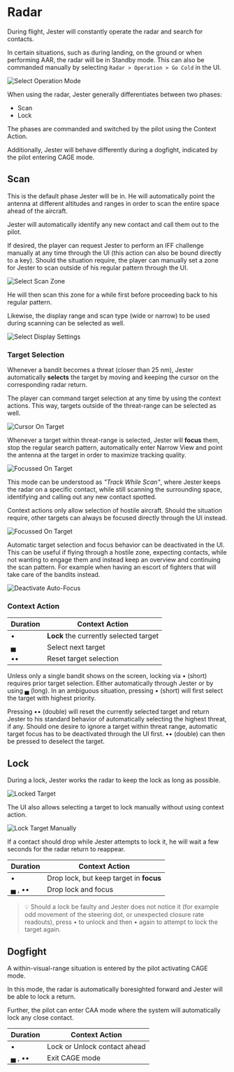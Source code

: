# Radar

During flight, Jester will constantly operate the radar and search for contacts.

In certain situations, such as during landing, on the ground or when performing
AAR, the radar will be in Standby mode. This can also be commanded manually by
selecting `Radar > Operation > Go Cold` in the UI.

![Select Operation Mode](../../img/jradar_operation_options.jpg)

When using the radar, Jester generally differentiates between two phases:

- Scan
- Lock

The phases are commanded and switched by the pilot using the Context Action.

Additionally, Jester will behave differently during a dogfight, indicated by the
pilot entering CAGE mode.

## Scan

This is the default phase Jester will be in. He will automatically point the
antenna at different altitudes and ranges in order to scan the entire space
ahead of the aircraft.

Jester will automatically identify any new contact and call them out to the
pilot.

If desired, the player can request Jester to perform an IFF challenge manually
at any time through the UI (this action can also be bound directly to a key).
Should the situation require, the player can manually set a zone for Jester to
scan outside of his regular pattern through the UI.

![Select Scan Zone](../../img/jradar_select_zone.jpg)

He will then scan this zone for a while first before proceeding back to his
regular pattern.

Likewise, the display range and scan type (wide or narrow) to be used during
scanning can be selected as well.

![Select Display Settings](../../img/jradar_select_display.jpg)

### Target Selection

Whenever a bandit becomes a threat (closer than 25 nm), Jester automatically
**selects** the target by moving and keeping the cursor on the corresponding
radar return.

The player can command target selection at any time by using the context
actions. This way, targets outside of the threat-range can be selected as well.

![Cursor On Target](../../img/jradar_scan_cursor_on_target.jpg)

Whenever a target within threat-range is selected, Jester will **focus** them,
stop the regular search pattern, automatically enter Narrow View and point the
antenna at the target in order to maximize tracking quality.

![Focussed On Target](../../img/jradar_focus.jpg)

This mode can be understood as _"Track While Scan"_, where Jester keeps the
radar on a specific contact, while still scanning the surrounding space,
identifying and calling out any new contact spotted.

Context actions only allow selection of hostile aircraft. Should the situation
require, other targets can always be focused directly through the UI instead.

![Focussed On Target](../../img/jradar_ui_focus.jpg)

Automatic target selection and focus behavior can be deactivated in the UI. This
can be useful if flying through a hostile zone, expecting contacts, while not
wanting to engage them and instead keep an overview and continuing the scan
pattern. For example when having an escort of fighters that will take care of
the bandits instead.

![Deactivate Auto-Focus](../../img/jradar_operation_options.jpg)

### Context Action

| Duration | Context Action                         |
| -------- | -------------------------------------- |
| •        | **Lock** the currently selected target |
| ▄        | Select next target                     |
| ••       | Reset target selection                 |

Unless only a single bandit shows on the screen, locking via • (short) requires
prior target selection. Either automatically through Jester or by using ▄
(long). In an ambiguous situation, pressing • (short) will first select the
target with highest priority.

Pressing •• (double) will reset the currently selected target and return Jester
to his standard behavior of automatically selecting the highest threat, if any.
Should one desire to ignore a target within threat range, automatic target focus
has to be deactivated through the UI first. •• (double) can then be pressed to
deselect the target.

## Lock

During a lock, Jester works the radar to keep the lock as long as possible.

![Locked Target](../../img/jradar_locked.jpg)

The UI also allows selecting a target to lock manually without using context
action.

![Lock Target Manually](../../img/jradar_ui_lock.jpg)

If a contact should drop while Jester attempts to lock it, he will wait a few
seconds for the radar return to reappear.

| Duration | Context Action                          |
| -------- | --------------------------------------- |
| •        | Drop lock, but keep target in **focus** |
| ▄ , ••   | Drop lock and focus                     |

> 💡 Should a lock be faulty and Jester does not notice it (for example odd
> movement of the steering dot, or unexpected closure rate readouts), press • to
> unlock and then • again to attempt to lock the target again.

## Dogfight

A within-visual-range situation is entered by the pilot activating CAGE mode.

In this mode, the radar is automatically boresighted forward and Jester will be
able to lock a return.

Further, the pilot can enter CAA mode where the system will automatically lock
any close contact.

| Duration | Context Action               |
| -------- | ---------------------------- |
| •        | Lock or Unlock contact ahead |
| ▄ , ••   | Exit CAGE mode               |
